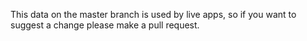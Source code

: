 This data on the master branch is used by live apps, so if you want to suggest a change please make a pull request.
